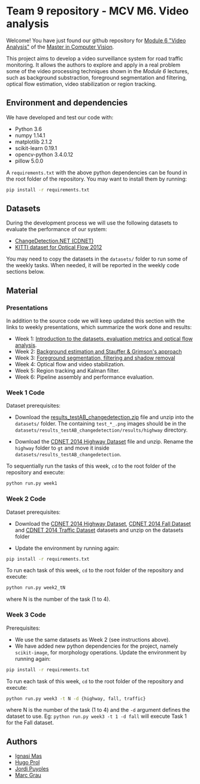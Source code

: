 # Team 9 repository - MCV M6. Video analysis

Welcome! You have just found our github repository for
[Module 6 "Video Analysis"](http://pagines.uab.cat/mcv/content/m6-video-analysis)
of the [Master in Computer Vision](http://pagines.uab.cat/mcv/).

This project aims to develop a video surveillance system for road
traffic monitoring. It allows the authors to explore and apply in a
real problem some of the video processing techniques shown in the
_Module 6_ lectures, such as background substraction, foreground
segmentation and filtering, optical flow estimation, video
stabilization or region tracking.

## Environment and dependencies

We have developed and test our code with:

- Python 3.6
- numpy 1.14.1
- matplotlib 2.1.2
- scikit-learn 0.19.1
- opencv-python 3.4.0.12
- pillow 5.0.0

A `requirements.txt` with the above python dependencies can be found
in the root folder of the repository. You may want to install them by
running:

```bash
pip install -r requirements.txt
```

## Datasets

During the development process we will use the following datasets to
evaluate the performance of our system:

- [ChangeDetection.NET (CDNET)](http://changedetection.net/)
- [KITTI dataset for Optical Flow 2012](http://www.cvlibs.net/datasets/kitti/eval_stereo_flow.php?benchmark=flow)

You may need to copy the datasets in the `datasets/` folder to run some
of the weekly tasks. When needed, it will be reported in the weekly
code sections below.


## Material

### Presentations

In addition to the source code we will keep updated this section with
the links to weekly presentations, which summarize the work done and
results:

- Week 1: [Introduction to the datasets, evaluation metrics and optical
  flow analysis](https://docs.google.com/presentation/d/1VQUlbHy3PaaCxYBiEG8HufPkYlS-PI2vXVjm6JIfX0Q/edit?usp=sharing).
- Week 2: [Background estimation and Stauffer & Grimson's approach](https://docs.google.com/presentation/d/1aI1owlfyb7za4ij8lUc4j1mNEmD4aXV679oRF2lDiBk/edit#slide=id.p)
- Week 3: [Foreground segmentation, filtering and shadow removal](https://docs.google.com/presentation/d/1bLqRug-OUk6e5cf1uCqNKUt3DlqElFyYameDbwt_n-A/edit?usp=sharing)
- Week 4: Optical flow and video stabilization.
- Week 5: Region tracking and Kalman filter.
- Week 6: Pipeline assembly and performance evaluation.

### Week 1 Code

Dataset prerequisites:

* Download the [results_testAB_changedetection.zip](https://e-aules.uab.cat/2017-18/pluginfile.php/509054/mod_page/content/33/results_testAB_changedetection.zip)
  file and unzip into the `datasets/` folder. The containing
  `test_*_.png` images should be in the
  `datasets/results_testAB_changedetection/results/highway` directory.

* Download the [CDNET 2014 Highway Dataset](http://jacarini.dinf.usherbrooke.ca/static/dataset/baseline/highway.zip)
  file and unzip. Rename the `highway` folder to `gt` and move it
  inside `datasets/results_testAB_changedetection`.

To sequentially run the tasks of this week, `cd` to the root folder of
the repository and execute:

```bash
python run.py week1
```

### Week 2 Code

Dataset prerequisites:

* Download the [CDNET 2014 Highway Dataset](http://jacarini.dinf.usherbrooke.ca/static/dataset/baseline/highway.zip), [CDNET 2014 Fall Dataset](http://jacarini.dinf.usherbrooke.ca/static/dataset/dynamicBackground/fall.zip) and [CDNET 2014 Traffic Dataset](http://jacarini.dinf.usherbrooke.ca/static/dataset/cameraJitter/traffic.zip) datasets and unzip on the datasets folder

* Update the environment by running again:

```bash
pip install -r requirements.txt
```

To run each task of this week, `cd` to the root folder of
the repository and execute:

```bash
python run.py week2_tN
```

where N is the number of the task (1 to 4).

### Week 3 Code

Prerequisites:

* We use the same datasets as Week 2 (see instructions above).
* We have added new python dependencies for the project, namely
  `scikit-image`, for morphology operations. Update the environment by
  running again:

```bash
pip install -r requirements.txt
```

To run each task of this week, `cd` to the root folder of
the repository and execute:

```bash
python run.py week3 -t N -d {highway, fall, traffic}
```

where N is the number of the task (1 to 4) and the `-d` argument
defines the dataset to use. Eg: `python run.py week3 -t 1 -d fall` will
execute Task 1 for the Fall dataset.


## Authors

- [Ignasi Mas](mailto:ignasi.masm@e-campus.uab.cat)
- [Hugo Prol](mailto:hugo.prol@e-campus.uab.cat)
- [Jordi Puyoles](mailto:jordi.puyoles@e-campus.uab.cat)
- [Marc Grau](mailto:marc.grau@e-campus.uab.cat)
